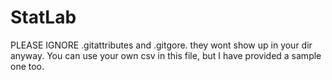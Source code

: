 StatLab
=======
PLEASE IGNORE .gitattributes and .gitgore. they wont show up in your dir anyway.
You can use your own csv in this file, but I have provided a sample one too.
